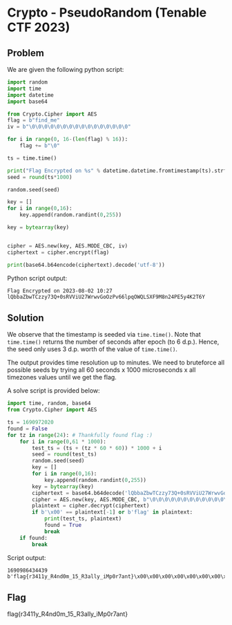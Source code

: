 # Crypto - PseudoRandom (Tenable CTF 2023)

## Problem

We are given the following python script:

```python
import random
import time
import datetime  
import base64

from Crypto.Cipher import AES
flag = b"find_me"
iv = b"\0\0\0\0\0\0\0\0\0\0\0\0\0\0\0\0"

for i in range(0, 16-(len(flag) % 16)):
    flag += b"\0"

ts = time.time()

print("Flag Encrypted on %s" % datetime.datetime.fromtimestamp(ts).strftime('%Y-%m-%d %H:%M'))
seed = round(ts*1000)

random.seed(seed)

key = []
for i in range(0,16):
    key.append(random.randint(0,255))

key = bytearray(key)


cipher = AES.new(key, AES.MODE_CBC, iv) 
ciphertext = cipher.encrypt(flag)

print(base64.b64encode(ciphertext).decode('utf-8'))
```

Python script output: 

```
Flag Encrypted on 2023-08-02 10:27
lQbbaZbwTCzzy73Q+0sRVViU27WrwvGoOzPv66lpqOWQLSXF9M8n24PE5y4K2T6Y
```

## Solution

We observe that the timestamp is seeded via `time.time()`. Note that `time.time()` returns the number of seconds after epoch (to 6 d.p.). Hence, the seed only uses 3 d.p. worth of the value of `time.time()`. 

The output provides time resolution up to minutes. We need to bruteforce all possible seeds by trying all 60 seconds x 1000 microseconds x all timezones values until we get the flag.

A solve script is provided below:

```python
import time, random, base64
from Crypto.Cipher import AES

ts = 1690972020
found = False
for tz in range(24): # Thankfully found flag :)
    for i in range(0,61 * 1000):
        test_ts = (ts + (tz * 60 * 60)) * 1000 + i
        seed = round(test_ts)
        random.seed(seed)
        key = []
        for i in range(0,16):
            key.append(random.randint(0,255))
        key = bytearray(key)
        ciphertext = base64.b64decode('lQbbaZbwTCzzy73Q+0sRVViU27WrwvGoOzPv66lpqOWQLSXF9M8n24PE5y4K2T6Y')
        cipher = AES.new(key, AES.MODE_CBC, b"\0\0\0\0\0\0\0\0\0\0\0\0\0\0\0\0") 
        plaintext = cipher.decrypt(ciphertext)
        if b'\x00' == plaintext[-1] or b'flag' in plaintext:
            print(test_ts, plaintext)
            found = True
            break
    if found:
        break
```

Script output:
```
1690986434439 b'flag{r3411y_R4nd0m_15_R3ally_iMp0r7ant}\x00\x00\x00\x00\x00\x00\x00\x00\x00'
```

## Flag

flag{r3411y_R4nd0m_15_R3ally_iMp0r7ant}
